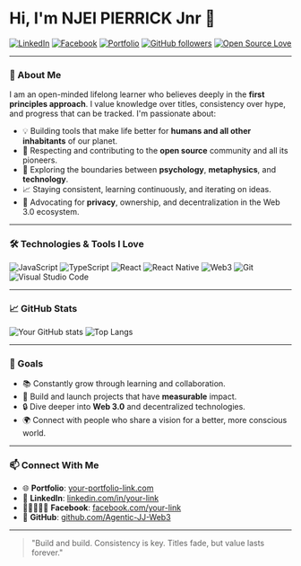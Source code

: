 # Hi, I'm NJEI PIERRICK Jnr 👋

[![LinkedIn](https://img.shields.io/badge/LinkedIn-blue?logo=linkedin&style=for-the-badge)](https://www.linkedin.com/in/your-link)
[![Facebook](https://img.shields.io/badge/Facebook-1877F2?logo=facebook&logoColor=white&style=for-the-badge)](https://www.facebook.com/your-link)
[![Portfolio](https://img.shields.io/badge/Portfolio-Visit_now-orange?style=for-the-badge&logo=internet-explorer)](https://agentic-jj-web3.vercel.app/)
[![GitHub followers](https://img.shields.io/github/followers/your-github-username?style=for-the-badge&logo=github)](https://github.com/your-github-username)
[![Open Source Love](https://img.shields.io/badge/Open%20Source-%F0%9F%92%9A-blue?style=for-the-badge)](https://opensource.org/)

---

### 🌱 About Me

I am an open-minded lifelong learner who believes deeply in the **first principles approach**. I value knowledge over titles, consistency over hype, and progress that can be tracked. I'm passionate about:

- 💡 Building tools that make life better for **humans and all other inhabitants** of our planet.
- 🤝 Respecting and contributing to the **open source** community and all its pioneers.
- 🧠 Exploring the boundaries between **psychology**, **metaphysics**, and **technology**.
- 📈 Staying consistent, learning continuously, and iterating on ideas.
- 🔐 Advocating for **privacy**, ownership, and decentralization in the Web 3.0 ecosystem.

---

### 🛠️ Technologies & Tools I Love

![JavaScript](https://img.shields.io/badge/JavaScript-F7DF1E?style=for-the-badge&logo=javascript&logoColor=black)
![TypeScript](https://img.shields.io/badge/TypeScript-007ACC?style=for-the-badge&logo=typescript)
![React](https://img.shields.io/badge/React-20232A?style=for-the-badge&logo=react&logoColor=61DAFB)
![React Native](https://img.shields.io/badge/React_Native-20232A?style=for-the-badge&logo=react&logoColor=61DAFB)
![Web3](https://img.shields.io/badge/Web3-F5F5F5?style=for-the-badge&logo=ethereum&logoColor=black)
![Git](https://img.shields.io/badge/Git-F05032?style=for-the-badge&logo=git&logoColor=white)
![Visual Studio Code](https://img.shields.io/badge/VS%20Code-007ACC?style=for-the-badge&logo=visual-studio-code)


---

### 📈 GitHub Stats

![Your GitHub stats](https://github-readme-stats.vercel.app/api?username=Agentic-JJ-Web3&show_icons=true&hide=contribs&theme=radical)
![Top Langs](https://github-readme-stats.vercel.app/api/top-langs/?username=Agentic-JJ-Web3&layout=compact&theme=radical)

---

### 🚀 Goals

- 📚 Constantly grow through learning and collaboration.
- 🔨 Build and launch projects that have **measurable** impact.
- 🔒 Dive deeper into **Web 3.0** and decentralized technologies.
- 🌍 Connect with people who share a vision for a better, more conscious world.

---

### 📫 Connect With Me

- 🌐 **Portfolio**: [your-portfolio-link.com](https://your-portfolio-link.com)
- 💼 **LinkedIn**: [linkedin.com/in/your-link](https://www.linkedin.com/in/your-link)
- 🧑🏽‍🤝‍🧑🏽 **Facebook**: [facebook.com/your-link](https://www.facebook.com/your-link)
- 🐙 **GitHub**: [github.com/Agentic-JJ-Web3](https://github.com/Agentic-JJ-Web3)

---

> "Build and build. Consistency is key. Titles fade, but value lasts forever."


